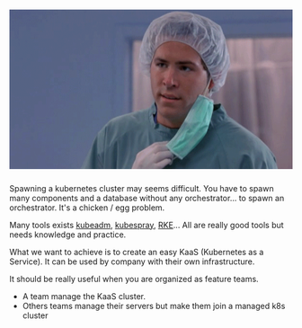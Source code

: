 # ![Why?](assets/butwhy.gif)

Spawning a kubernetes cluster may seems difficult.
You have to spawn many components and a database without any orchestrator... to spawn an orchestrator.
It's a chicken / egg problem.

Many tools exists [kubeadm](https://kubernetes.io/docs/setup/independent/install-kubeadm/), [kubespray](https://github.com/kubernetes-incubator/kubespray), [RKE](https://github.com/rancher/rke)...
All are really good tools but needs knowledge and practice.

What we want to achieve is to create an easy KaaS (Kubernetes as a Service).
It can be used by company with their own infrastructure.

It should be really useful when you are organized as feature teams.
* A team manage the KaaS cluster.
* Others teams manage their servers but make them join a managed k8s cluster
